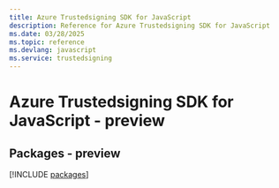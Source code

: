 ```yaml
---
title: Azure Trustedsigning SDK for JavaScript
description: Reference for Azure Trustedsigning SDK for JavaScript
ms.date: 03/28/2025
ms.topic: reference
ms.devlang: javascript
ms.service: trustedsigning
---
```

# Azure Trustedsigning SDK for JavaScript - preview
## Packages - preview
[!INCLUDE [packages](trustedsigning-index.md)]